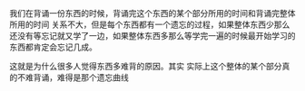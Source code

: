 我们在背诵一份东西的时候，背诵完这个东西的某个部分所用的时间和背诵完整体所用的时间 关系不大，但是每个东西都有一个遗忘的过程，如果整体东西少那么还没有等忘记就又学了一边，如果整体东西多那么等学完一遍的时候最开始学习的东西都肯定会忘记几成。

  

这就是为什么很多人觉得东西多难背的原因。其实 实际上这个整体的某个部分真的不难背诵，难得是那个遗忘曲线